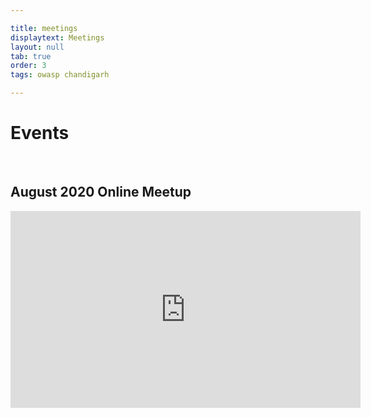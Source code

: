 ```yaml
---

title: meetings
displaytext: Meetings
layout: null
tab: true
order: 3
tags: owasp chandigarh

---
```

<h1>Events</h1><br>
<h2>August 2020 Online Meetup</h2>
<iframe width="560" height="315" src="https://www.youtube.com/embed/jkF25HL1aos?controls=0" frameborder="0" allow="accelerometer; autoplay; encrypted-media; gyroscope; picture-in-picture" allowfullscreen></iframe>
